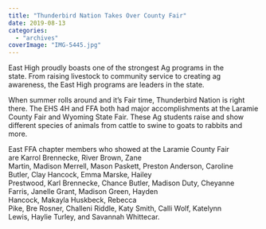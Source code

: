 ```yaml
---
title: "Thunderbird Nation Takes Over County Fair"
date: 2019-08-13
categories: 
  - "archives"
coverImage: "IMG-5445.jpg"
---
```


East High proudly boasts one of the strongest Ag programs in the state. From raising livestock to community service to creating ag awareness, the East High programs are leaders in the state.  

When summer rolls around and it’s Fair time, Thunderbird Nation is right there. The EHS 4H and FFA both had major accomplishments at the Laramie County Fair and Wyoming State Fair. These Ag students raise and show different species of animals from cattle to swine to goats to rabbits and more.  

East FFA chapter members who showed at the Laramie County Fair are Karrol Brennecke, River Brown, Zane Martin, Madison Merrell, Mason Paskett, Preston Anderson, Caroline Butler, Clay Hancock, Emma Marske, Hailey Prestwood, Karl Brennecke, Chance Butler, Madison Duty, Cheyanne Farris, Janelle Grant, Madison Green, Hayden Hancock, Makayla Huskbeck, Rebecca Pike, Bre Rosner, Challeni Riddle, Katy Smith, Calli Wolf, Katelynn Lewis, Haylie Turley, and Savannah Whittecar.
